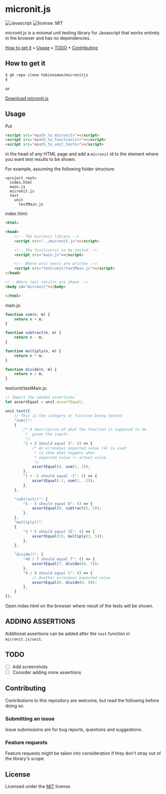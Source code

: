 # micronit.js

![Javascript](https://img.shields.io/badge/Javascript-blue)
![license: MIT](https://img.shields.io/github/license/tekinosman/micronitjs)

micronit.js is a minimal unit testing library for Javascript that works entirely in the browser and has no dependencies.

[How to get it](#how-to-get-it) • [Usage](#usage) • [TODO](#todo) • [Contributing](#contributing)

## How to get it

```console
$ gh repo clone tekinosman/micronitjs
$
```

or

[Download micronit.js](https://raw.githubusercontent.com/tekinosman/micronitjs/main/micronit.js)

## Usage

Put

```html
<script src="<path_to_micronit>"></script>
<script src="<path_to_function(s)>"></script>
<script src="<path_to_unit_tests>"></script>
```

in the head of any HTML page and add a `micronit` id to the element where you want test results to be shown.

For example, assuming the following folder structure:

    <project_root>
      index.html
      main.js
      micronit.js
      test
        unit
          testMain.js

index.html:

```html
<html>

<head>
    <!-- The micronit library -->
    <script src="../micronit.js"></script>

    <!-- The function(s) to be tested -->
    <script src="main.js"></script>

    <!-- Where unit tests are written -->
    <script src="test/unit/testMain.js"></script>
</head>

<!-- Where test results are shown -->
<body id="micronit"></body>

</html>
```

main.js:

```javascript
function sum(n, m) {
    return n + m;
}

function subtract(n, m) {
    return n - m;
}

function multiply(n, m) {
    return n * m;
}

function divide(n, m) {
    return n / m;
}
```

test/unit/testMain.js:

```javascript
// Import the needed assertions
let assertEqual = unit.assertEqual;

unit.test({
    // This is the category or function being tested
    "sum()":
    {
        /* A description of what the function is supposed to do
         *  given the inputs
         */
        "1 + 2 should equal 3": () => {
            /* An erroneous expected value (4) is used
             * to show what happens when
             * expected value != actual value
             */
            assertEqual(4, sum(1, 2));
        },
        "1 + -2 should equal -1": () => {
            assertEqual(-1, sum(1, -2));
        },
    },

    "subtract()": {
        "5 - 5 should equal 0": () => {
            assertEqual(0, subtract(5, 5));
        },
    },
    "multiply()":
    {
        "3 * 5 should equal 15": () => {
            assertEqual(15, multiply(3, 5));
        },
    },

    "divide()": {
        "49 / 7 should equal 7": () => {
            assertEqual(7, divide(49, 7));
        },
        "9 / 9 should equal 1": () => {
            // Another erroneous expected value
            assertEqual(0, divide(9, 9));
        },
    }
});
```

Open index.html on the browser where result of the tests will be shown.

## ADDING ASSERTIONS

Additional assertions can be added after the `test` function in `micronit.js/unit`.

## TODO

- [ ] Add screenshots
- [ ] Consider adding more assertions

## Contributing

Contributions to this repository are welcome, but read the following before doing so.

### Submitting an issue

Issue submissions are for bug reports, questions and suggestions.

### Feature requests

Feature requests might be taken into consideration if they don't stray out of the library's scope.

## License

Licensed under the [MIT](LICENSE) license.
